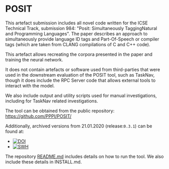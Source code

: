 # POSIT
This artefact submission includes all novel code written for the ICSE Technical Track, submission 984: "Posit: Simultaneously TaggingNatural and Programming Languages".
The paper describes an approach to simultaneously provide language ID tags and Part-Of-Speech 
or compiler tags (which are taken from CLANG compilations of C and C++ code).

This artefact allows recreating the corpora presented in the paper and training the neural network.

It does not contain artefacts or software used from third-parties that were used in the downstream evaluation of the POSIT tool, such as TaskNav, though it does include the RPC Server code that allows external tools to interact with the model.

We also include output and utility scripts used for manual investigations, including for TaskNav related investigations.

The tool can be obtained from the public repository: https://github.com/PPPI/POSIT/

Additionally, archived versions from 21.01.2020 (release:`0.3.1`) can be found at:
- [![DOI](https://zenodo.org/badge/233908281.svg)](https://zenodo.org/badge/latestdoi/233908281)
- [![SWH](https://archive.softwareheritage.org/badge/origin/https://github.com/PPPI/POSIT.git/)](https://archive.softwareheritage.org/browse/origin/https://github.com/PPPI/POSIT.git/)

The repository [README.md](https://github.com/PPPI/POSIT/blob/master/README.MD) includes details on how to run the tool. We also include these details in INSTALL.md.